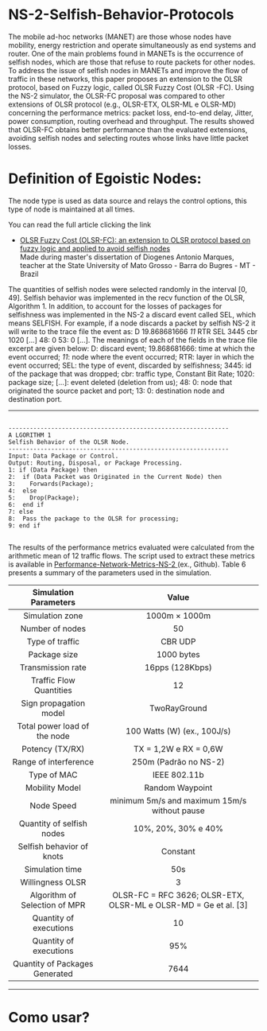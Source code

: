 # NS-2-Selfish-Behavior-Protocols
The mobile ad-hoc networks (MANET) are those whose nodes have mobility, energy restriction
and operate simultaneously as end systems and router. One of the main problems found in MANETs is the
occurrence of selfish nodes, which are those that refuse to route packets for other nodes. To address the issue
of selfish nodes in MANETs and improve the flow of traffic in these networks, this paper proposes an extension
to the OLSR protocol, based on Fuzzy logic, called OLSR Fuzzy Cost (OLSR -FC). Using the NS-2 simulator,
the OLSR-FC proposal was compared to other extensions of OLSR protocol (e.g., OLSR-ETX, OLSR-ML e
OLSR-MD) concerning the performance metrics: packet loss, end-to-end delay, Jitter, power consumption,
routing overhead and throughput. The results showed that OLSR-FC obtains better performance than the
evaluated extensions, avoiding selfish nodes and selecting routes whose links have little packet losses.

# Definition of Egoistic Nodes:
The node type is used as data source and relays the control options, this type of node is maintained at all times.

You can read the full article clicking the link 
* [OLSR Fuzzy Cost (OLSR-FC): an extension to OLSR protocol based on fuzzy logic and applied to avoid selfish nodes](https://github.com/dioxfile/NS-2-Selfish-Behavior-Protocols/raw/master/86380-376997-1-PB.pdf)</br>
Made during master's dissertation of Diogenes Antonio Marques, teacher at the State University of Mato Grosso - Barra do Bugres - MT - Brazil 

The quantities of selfish nodes were selected randomly in the interval [0, 49]. Selfish behavior was implemented in the recv function of the OLSR, Algorithm 1. In addition, to account for the losses of packages for selfishness was implemented in the NS-2 a discard event called SEL, which means SELFISH. For example, if a node discards a packet by selfish NS-2 it will write to the trace file the event as: D 19.868681666 _11_ RTR SEL 3445 cbr 1020 [...] 48: 0 53: 0 [...]. The meanings of each of the fields in the trace file excerpt are given below: D: discard event; 19.868681666: time at which the event occurred; _11_: node where the event occurred; RTR: layer in which the event occurred; SEL: the type of event, discarded by selfishness; 3445: id of the package that was dropped; cbr: traffic type, Constant Bit Rate; 1020: package size; [...]: event deleted (deletion from us); 48: 0: node that originated the source packet and port; 13: 0: destination node and destination port.

---
<p>
  <pre><code>
--------------------------------------------------------------
A LGORITHM 1
Selfish Behavior of the OLSR Node.
--------------------------------------------------------------
Input: Data Package or Control.
Output: Routing, Disposal, or Package Processing.
1: if (Data Package) then
2:  if (Data Packet was Originated in the Current Node) then
3:    Forwards(Package);
4:  else
5:    Drop(Package);
6:  end if
7: else
8:  Pass the package to the OLSR for processing;
9: end if
  </code></pre>
</p>

The results of the performance metrics evaluated were calculated from the arithmetic mean of 12 traffic flows. The script used to extract these metrics is available in [Performance-Network-Metrics-NS-2
](https://github.com/dioxfile/Performance-Network-Metrics-NS-2) (ex., Github). Table 6 presents a summary of the parameters used in the simulation.




| Simulation Parameters            | Value                                                         |
|:--------------------------------:|:-------------------------------------------------------------:|
|Simulation zone                   |1000m × 1000m                                                  |
|Number of nodes                   |50                                                             |
|Type of traffic                   |CBR UDP                                                        |
|Package size                      |1000 bytes                                                     |     
|Transmission rate                 |16pps (128Kbps)                                                |
|Traffic Flow Quantities           |12                                                             |     
|Sign propagation model            |TwoRayGround                                                   |
|Total power load of the node      |100 Watts (W) (ex., 100J/s)                                    |
|Potency (TX/RX)                   |TX = 1,2W e RX = 0,6W                                          |
|Range of interference             |250m (Padrão no NS-2)                                          |
|Type of MAC                       |IEEE 802.11b                                                   |
|Mobility Model                    |Random Waypoint                                                |
|Node Speed                        |minimum 5m/s and maximum 15m/s without pause                   |  
|Quantity of selfish nodes         |10%, 20%, 30% e 40%                                            |    
|Selfish behavior of knots         |Constant                                                       |
|Simulation time                   |50s                                                            |
|Willingness OLSR                  |3                                                              |
|Algorithm of Selection of MPR     |OLSR-FC = RFC 3626; OLSR-ETX, OLSR-ML e OLSR-MD = Ge et al. [3]| 
|Quantity of executions            |10                                                             |
|Quantity of executions            |95%                                                            |
|Quantity of Packages Generated    |7644                                                           |

---













# Como usar?
